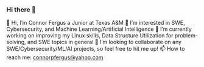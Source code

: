 ### Hi there 👋

<!--
**cfergusde/cfergusde** is a ✨ _special_ ✨ repository because its `README.md` (this file) appears on your GitHub profile.

Here are some ideas to get you started:

- 🔭 I’m currently working on ...
- 🌱 I’m currently learning ...
- 👯 I’m looking to collaborate on ...
- 🤔 I’m looking for help with ...
- 💬 Ask me about ...
- 📫 How to reach me: ...
- 😄 Pronouns: ...
- ⚡ Fun fact: ...
-->

👋 Hi, I’m Connor Fergus a Junior at Texas A&M
👀 I’m interested in SWE, Cybersecurity, and Machine Learning/Artificial Intelligence
🌱 I’m currently working on improving my Linux skills, Data Structure Utilization for problem-solving, and SWE topics in general
💞️ I’m looking to collaborate on any SWE/Cybersecurity/ML/AI projects, so feel free to hit me up!
📫 How to reach me: connorpfergus@yahoo.com
